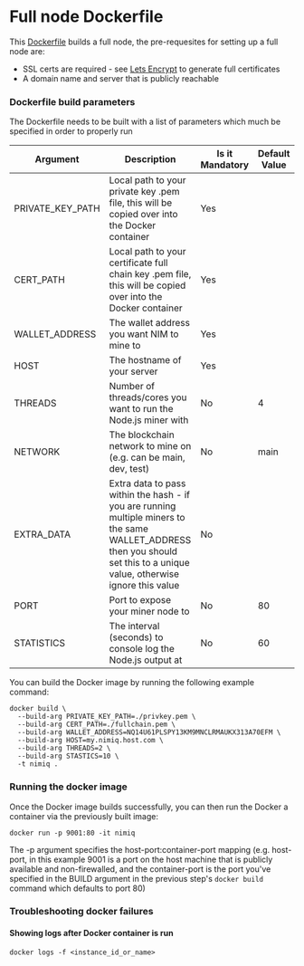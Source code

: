 # Full node Dockerfile

This [Dockerfile](./Dockerfile) builds a full node, the pre-requesites for setting up a full node are:

* SSL certs are required - see [Lets Encrypt](https://letsencrypt.org/) to generate full certificates
* A domain name and server that is publicly reachable

### Dockerfile build parameters

The Dockerfile needs to be built with a list of parameters which much be specified in order to properly run

| Argument | Description | Is it Mandatory | Default Value
| --- | --- | --- | --- |
| PRIVATE_KEY_PATH  | Local path to your private key .pem file, this will be copied over into the Docker container  | Yes | |
| CERT_PATH  | Local path to your certificate full chain key .pem file, this will be copied over into the Docker container  | Yes | |
| WALLET_ADDRESS  | The wallet address you want NIM to mine to | Yes | |
| HOST  | The hostname of your server | Yes | |
| THREADS  | Number of threads/cores you want to run the Node.js miner with | No | 4 |
| NETWORK  | The blockchain network to mine on (e.g. can be main, dev, test) | No | main |
| EXTRA_DATA  | Extra data to pass within the hash - if you are running multiple miners to the same WALLET_ADDRESS then you should set this to a unique value, otherwise ignore this value | No | |
| PORT  | Port to expose your miner node to | No | 80 |
| STATISTICS  | The interval (seconds) to console log the Node.js output at | No | 60 |

You can build the Docker image by running the following example command:

```
docker build \
  --build-arg PRIVATE_KEY_PATH=./privkey.pem \
  --build-arg CERT_PATH=./fullchain.pem \
  --build-arg WALLET_ADDRESS=NQ14U61PLSPY13KM9MNCLRMAUKX313A70EFM \
  --build-arg HOST=my.nimiq.host.com \
  --build-arg THREADS=2 \
  --build-arg STASTICS=10 \
  -t nimiq .
```

### Running the docker image

Once the Docker image builds successfully, you can then run the Docker a container via the previously built image:

```
docker run -p 9001:80 -it nimiq
```

The -p argument specifies the host-port:container-port mapping (e.g. host-port, in this example 9001 is a  port on the host machine that is publicly available and non-firewalled, and the container-port is the port you've specified in the BUILD argument in the previous step's `docker build` command which defaults to port 80)


### Troubleshooting docker failures


#### Showing logs after Docker container is run

`docker logs -f <instance_id_or_name>`

